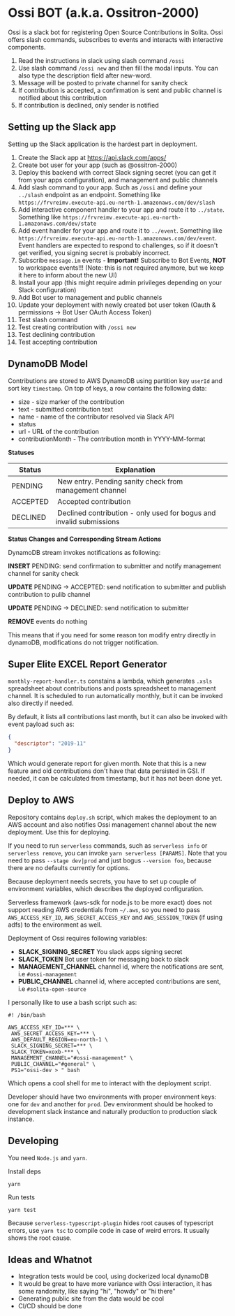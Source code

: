# Ossi BOT (a.k.a. Ossitron-2000)

Ossi is a slack bot for registering Open Source Contributions in Solita. Ossi offers slash commands, subscribes to events and interacts with interactive components.

1. Read the instructions in slack using slash command `/ossi`
2. Use slash command `/ossi new` and then fill the modal inputs. You can also type the description field after new-word.
3. Message will be posted to private channel for sanity check
4. If contribution is accepted, a confirmation is sent and public channel is notified about this contribution
5. If contribution is declined, only sender is notified

## Setting up the Slack app

Setting up the Slack application is the hardest part in deployment.

1. Create the Slack app at https://api.slack.com/apps/
2. Create bot user for your app (such as @ossitron-2000)
3. Deploy this backend with correct Slack signing secret (you can get it from your apps configuration), and management and public channels
4. Add slash command to your app. Such as `/ossi` and define your `../slash` endpoint as an endpoint. Something like `https://frvreimv.execute-api.eu-north-1.amazonaws.com/dev/slash`
5. Add interactive component handler to your app and route it to `../state`. Something like `https://frvreimv.execute-api.eu-north-1.amazonaws.com/dev/state`
6. Add event handler for your app and route it to `../event`. Something like `https://frvreimv.execute-api.eu-north-1.amazonaws.com/dev/event`. Event handlers are expected to respond to challenges, so if it doesn't get verified, you signing secret is probably incorrect.
7. Subscribe `message.im` events - **Important!** Subscribe to Bot Events, **NOT** to workspace events!!! (Note: this is not required anymore, but we keep it here to inform about the new UI)
8. Install your app (this might require admin privileges depending on your Slack configuration)
9. Add Bot user to management and public channels
10. Update your deployment with newly created bot user token (Oauth & permissions -> Bot User OAuth Access Token)
11. Test slash command
12. Test creating contribution with `/ossi new`
13. Test declining contribution
14. Test accepting contribution

## DynamoDB Model

Contributions are stored to AWS DynamoDB using partition key `userId` and sort key `timestamp`. On top of keys, a row contains the following data:

* size - size marker of the contribution
* text - submitted contribution text
* name - name of the contributor resolved via Slack API
* status
* url - URL of the contribution
* contributionMonth - The contribution month in YYYY-MM-format

**Statuses**

| Status          | Explanation                                                                    |
| --------------- | ------------------------------------------------------------------------------ |
| PENDING         | New entry. Pending sanity check from management channel                        |
| ACCEPTED        | Accepted contribution                                                          |
| DECLINED        | Declined contribution - only used for bogus and invalid submissions            |

**Status Changes and Corresponding Stream Actions**

DynamoDB stream invokes notifications as following:

**INSERT** PENDING: send confirmation to submitter and notify management channel for sanity check

**UPDATE** PENDING -> ACCEPTED: send notification to submitter and publish contribution to pulib channel

**UPDATE** PENDING -> DECLINED: send notification to submitter

**REMOVE** events do nothing

This means that if you need for some reason ton modify entry directly in dynamoDB, modifications do not trigger notification.

## Super Elite EXCEL Report Generator

`monthly-report-handler.ts` constains a lambda, which generates `.xsls` spreadsheet about contributions and posts spreadsheet to management channel. 
It is scheduled to run automatically monthly, but it can be invoked also directly if needed. 

By default, it lists all contributions last month, but it can
also be invoked with event payload such as:

```json
{
  "descriptor": "2019-11"
}
```

Which would generate report for given month. Note that this is a new feature and old contributions don't have that data persisted in GSI. 
If needed, it can be calculated from timestamp, but it has not been done yet.

## Deploy to AWS

Repository contains `deploy.sh` script, which makes the deployment to an AWS account and also notifies Ossi management channel about the new deployment. Use this for deploying.

If you need to run `serverless` commands, such as `serverless info` or `serverless remove`, you can invoke `yarn serverless [PARAMS]`. Note that you need to pass `--stage dev|prod` and just bogus `--version foo`, because there are no defaults currently for options.

Because deployment needs secrets, you have to set up couple of environment variables, which describes the deployed configuration.

Serverless framework (aws-sdk for node.js to be more exact) does not support reading AWS credentials from `~/.aws`, so you need to pass
`AWS_ACCESS_KEY_ID`, `AWS_SECRET_ACCESS_KEY` and `AWS_SESSION_TOKEN` (if using adfs) to the environment as well.

Deployment of Ossi requires following variables:

* **SLACK_SIGNING_SECRET** You slack apps signing secret
* **SLACK_TOKEN** Bot user token for messaging back to slack
* **MANAGEMENT_CHANNEL** channel id, where the notifications are sent, i.e `#ossi-management`
* **PUBLIC_CHANNEL** channel id, where accepted contributions are sent, i.e `#solita-open-source`

I personally like to use a bash script such as:

```
#! /bin/bash

AWS_ACCESS_KEY_ID=*** \
 AWS_SECRET_ACCESS_KEY=*** \
 AWS_DEFAULT_REGION=eu-north-1 \
 SLACK_SIGNING_SECRET=*** \
 SLACK_TOKEN=xoxb-*** \
 MANAGEMENT_CHANNEL="#ossi-management" \
 PUBLIC_CHANNEL="#general" \
 PS1="ossi-dev > " bash
```

Which opens a cool shell for me to interact with the deployment script.

Developer should have two environments with proper environment keys: one for `dev` and another for `prod`. Dev environment should be hooked
to development slack instance and naturally production to production slack instance.

## Developing

You need `Node.js` and `yarn`.

Install deps

```
yarn
```

Run tests

```
yarn test
```

Because `serverless-typescript-plugin` hides root causes of typescript errors, use `yarn tsc` to compile code in case of
weird errors. It usually shows the root cause.

## Ideas and Whatnot

* Integration tests would be cool, using dockerized local dynamoDB
* It would be great to have more variance with Ossi interaction, it has some randomity, like saying "hi", "howdy" or "hi there"
* Generating public site from the data would be cool
* CI/CD should be done